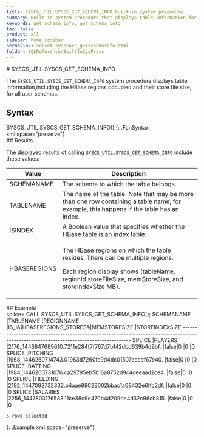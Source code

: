 ```yaml
---
title: SYSCS_UTIL.SYSCS_GET_SCHEMA_INFO built-in system procedure
summary: Built-in system procedure that displays table information for all user schemas, including the HBase regions occupied and their store file size.
keywords: get schema info, get_schema_info
toc: false
product: all
sidebar: home_sidebar
permalink: sqlref_sysprocs_getschemainfo.html
folder: SQLReference/BuiltInSysProcs
---
```

<section>
<div class="TopicContent" data-swiftype-index="true" markdown="1">
# SYSCS_UTIL.SYSCS_GET_SCHEMA_INFO

The `SYSCS_UTIL.SYSCS_GET_SCHEMA_INFO` system procedure displays table
information,including the HBase regions occupied and their store file
size, for all user schemas.

## Syntax

<div class="fcnWrapperWide" markdown="1">
    SYSCS_UTIL.SYSCS_GET_SCHEMA_INFO()
{: .FcnSyntax xml:space="preserve"}

</div>
## Results

The displayed results of calling `SYSCS_UTIL.SYSCS_GET_SCHEMA_INFO`
include these values:

<table summary=" summary=&quot;Columns in Get_Schema_Info results display&quot;">
                <col />
                <col />
                <thead>
                    <tr>
                        <th>Value</th>
                        <th>Description</th>
                    </tr>
                </thead>
                <tbody>
                    <tr>
                        <td class="CodeFont">SCHEMANAME
					</td>
                        <td>The schema to which the table belongs.</td>
                    </tr>
                    <tr>
                        <td class="CodeFont">TABLENAME
					</td>
                        <td>The name of the table. Note that may be more than one row containing a table name; for example, this happens if the table has an index.</td>
                    </tr>
                    <tr>
                        <td class="CodeFont">ISINDEX
					</td>
                        <td>A Boolean value that specifies whether the HBase table is an index table.</td>
                    </tr>
                    <tr>
                        <td class="CodeFont">HBASEREGIONS
					</td>
                        <td>
                            <p class="noSpaceAbove">The HBase regions on which the table resides. There can be multiple regions.</p>
                            <p>Each region display shows (tableName, regionId.storeFileSize, memStoreSize, and storeIndexSize MB).</p>
                        </td>
                    </tr>
                </tbody>
            </table>
## Example

<div class="preWrapperWide" markdown="1">
    splice> CALL SYSCS_UTIL.SYSCS_GET_SCHEMA_INFO();
    SCHEMANAME |TABLENAME  |REGIONNAME                                             |IS_I&|HBASEREGIONS_STORES&|MEMSTORESIZE |STOREINDEXSIZE
    ---------------------------------------------------------------------------------------------------------------------------------------
    SPLICE     |PLAYERS    |2176,,1446847689610.7211e284f7f767d7b142dbd639b4d9bf.  |false|0                   |0            |0
    SPLICE     |PITCHING   |1968,,1446260714743.01963d7260fc9d4dc01507eccdf67e40.  |false|0                   |0            |0
    SPLICE     |BATTING    |1984,,1446260731076.ca29785eb5b16a8752d9c4ceeaad2ce4.  |false|0                   |0            |0
    SPLICE     |FIELDING   |2192,,1447092732332.b4aae99023002bbac1a08432e6ffc2df.  |false|0                   |0            |0
    SPLICE     |SALARIES   |2256,,1447803176538.11ce38c9e470b4d209de4d32c96cb815.  |false|0                   |0            |0
    
    5 rows selected
{: .Example xml:space="preserve"}

</div>
</div>
</section>

